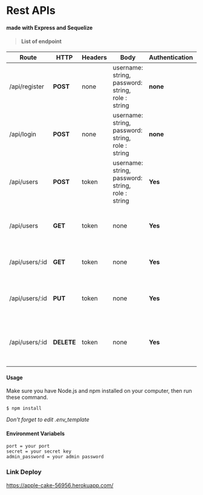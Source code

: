 # Rest APIs

#### made with Express and Sequelize

>#### List of endpoint

| Route | HTTP | Headers | Body | Authentication | Authorize | Description |
| ----- | ---- | ------- | ---- | -------------- | --------- | ----------- |
| /api/register | __POST__ | none | username: string, password: string, role : string| __none__ | __none__ | Create a new user with default role customer |
| /api/login | __POST__ | none | username: string, password: string, role : string | __none__ | __none__ | endpoint login for user and return an access_token |
| /api/users | __POST__ | token | username: string, password: string, role : string | __Yes__ | __Admin__ | Create a new user with authorize role as __admin__ |
| /api/users | __GET__ | token | none | __Yes__ | __Admin__ | Find all users with authorize role as __admin__ |
| /api/users/:id | __GET__ | token | none | __Yes__ | __none__ | Find an user by Id and for __authenticate__ user |
| /api/users/:id | __PUT__ | token | none | __Yes__ | __none__ | Update data an user by Id and for __authenticate__ user |
| /api/users/:id | __DELETE__ | token | none | __Yes__ | __Admin__ | Delete an user by Id with authorize role as __admin__ |


#### Usage
Make sure you have Node.js and npm installed on your computer, then run these command.
````
$ npm install
````

_Don't forget to edit .env_template_
#### Environment Variabels
````
port = your port
secret = your secret key
admin_password = your admin password
````

### Link Deploy
https://apple-cake-56956.herokuapp.com/